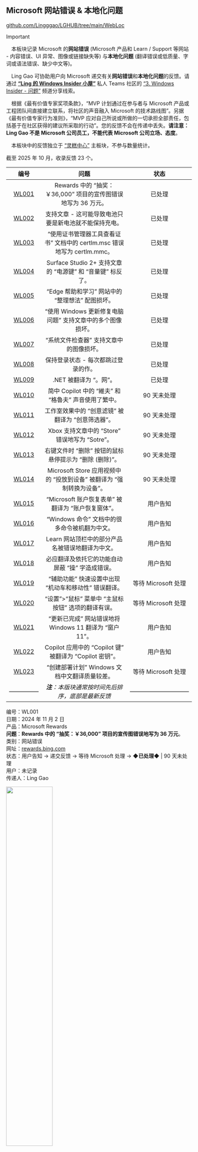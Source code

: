 <SPAN ID = 'HEAD'/>

## Microsoft 网站错误 & 本地化问题

[github.com/Lingggao/LGHUB/tree/main/WebLoc](https://github.com/Lingggao/LGHUB/tree/main/WebLoc)

> [!IMPORTANT]
>
> &emsp;本板块记录 Microsoft 的**网站错误** (Microsoft 产品和 Learn / Support 等网站 - 内容错误、UI 异常、图像或链接缺失等) 与**本地化问题** (翻译错误或低质量、字词或语法错误、缺少中文等)。
>
> &emsp;Ling Gao 可协助用户向 Microsoft 递交有关**网站错误**和**本地化问题**的反馈。请通过 [**“Ling 的 Windows Insider 小屋”**](https://teams.live.com/l/community/FEADGVjrvbHmT_d2Qc) 私人 Teams 社区的 [“3. Windows Insider - 问题”](https://teams.live.com/l/community/FEADGVjrvbHmT_d2Qc) 频道分享线索。
>
> &emsp;根据《最有价值专家奖项条款》，“MVP 计划通过在参与者与 Microsoft 产品或工程团队间直接建立联系，将社区的声音融入 Microsoft 的技术路线图”。另据《最有价值专家行为准则》，“MVP 应对自己所说或所做的一切承担全部责任，包括基于在社区获得的建议所采取的行动”。您的反馈不会在传递中丢失。**请注意：Ling Gao 不是 Microsoft 公司员工，不能代表 Microsoft 公司立场、态度**。
>
> &emsp;本板块中的反馈独立于 [“灵糕中心”](https://github.com/Lingggao/LGHUB) 主板块，不参与数量统计。

截至 2025 年 10 月，收录反馈 23 个。

|      编号       |                             问题                             |        状态         |
| :-------------: | :----------------------------------------------------------: | :-----------------: |
| [WL001](#WL001) | Rewards 中的 “抽奖：￥36,000” 项目的宣传图错误地写为 36 万元。 |       已处理        |
| [WL002](#WL002) |    支持文章 - 这可能导致电池只要是新电池就不能保持充电。     |       已处理        |
| [WL003](#WL003) | “使用证书管理器工具查看证书” 文档中的 certlm.msc 错误地写为 certlm.mmc。 |       已处理        |
| [WL004](#WL004) |  Surface Studio 2+ 支持文章的 “电源键” 和 “音量键” 标反了。  |       已处理        |
| [WL005](#WL005) |       “Edge 帮助和学习” 网站中的 “整理想法” 配图损坏。       |       已处理        |
| [WL006](#WL006) |  “使用 Windows 更新修复电脑问题” 支持文章中的多个图像损坏。  |       已处理        |
| [WL007](#WL007) |           “系统文件检查器” 支持文章中的图像损坏。            |       已处理        |
| [WL008](#WL008) |             保持登录状态 - 每次都跳过登录的作。              |       已处理        |
| [WL009](#WL009) |                    .NET 被翻译为 “。网”。                    |       已处理        |
| [WL010](#WL010) |    简中 Copilot 中的 “維夫” 和 “格魯夫” 声音使用了繁中。     |     90 天未处理     |
| [WL011](#WL011) |      工作室效果中的 “创意滤镜” 被翻译为 “创意筛选器”。       |     90 天未处理     |
| [WL012](#WL012) |        Xbox 支持文章中的 “Store” 错误地写为 “Sotre”。        |     90 天未处理     |
| [WL013](#WL013) |    右键文件时 “删除” 按钮的鼠标悬停提示为 “删除 (删除)”。    |     90 天未处理     |
| [WL014](#WL014) | Microsoft Store 应用视频中的 “投放到设备” 被翻译为 “强制转换为设备”。 |     90 天未处理     |
| [WL015](#WL015) |      “Microsoft 账户恢复表单” 被翻译为 “账户恢复窗体”。      |      用户告知       |
| [WL016](#WL016) |        “Windows 命令” 文档中的很多命令被机翻为中文。         |      用户告知       |
| [WL017](#WL017) |       Learn 网站顶栏中的部分产品名被错误地翻译为中文。       |      用户告知       |
| [WL018](#WL018) |       必应翻译及依托它的功能自动屏蔽 “操” 字造成错误。       |      用户告知       |
| [WL019](#WL019) |    “辅助功能” 快速设置中出现 “机动车和移动性” 错误翻译。     | 等待 Microsoft 处理 |
| [WL020](#WL020) |      “设置”>“鼠标” 菜单中 “主鼠标按钮” 选项的翻译有误。      | 等待 Microsoft 处理 |
| [WL021](#WL021) |   “更新已完成” 网站错误地将 Windows 11 翻译为 “窗户 11”。    |      用户告知       |
| [WL022](#WL022) |   Copilot 应用中的 “Copilot 键” 被翻译为 “Copilot 密钥”。    |      用户告知       |
| [WL023](#WL023) |        “创建部署计划” Windows 文档中文翻译质量较差。         | 等待 Microsoft 处理 |
|      —————      |      ***注**：本版块通常按时间先后排序，底部是最新反馈*      |     ——————————      |

<SPAN ID = 'WL001'/>编号：WL001  
日期：2024 年 11 月 2 日  
产品：Microsoft Rewards  
**问题**：**Rewards 中的 “抽奖：￥36,000” 项目的宣传图错误地写为 36 万元**。  
类别：网站错误  
网址：[rewards.bing.com](https://rewards.bing.com)  
状态：用户告知 → 递交反馈 → 等待 Microsoft 处理 → **◆已处理◆** | 90 天未处理  
用户：未记录  
传递人：Ling Gao

<img src="https://github.com/Lingggao/LGHUB/blob/main/WebLoc/Images/WL001.png?raw=true" width = "50%" />

---

<SPAN ID = 'WL002'/>编号：WL002  
日期：2024 年 12 月 18 日  
产品：Microsoft Support  
**问题**：**支持文章 - 这可能导致电池只要是新电池就不能保持充电**。  
类别：本地化问题  
网址：[在 Windows 中使用智能充电](https://support.microsoft.com/zh-cn/windows/%E5%9C%A8-windows-%E4%B8%AD%E4%BD%BF%E7%94%A8%E6%99%BA%E8%83%BD%E5%85%85%E7%94%B5-2ac1b4ba-6027-410a-b80e-f6767d867002)  
状态：用户告知 → 递交反馈 → 等待 Microsoft 处理 → **◆已处理◆** | 90 天未处理  
用户：未记录  
传递人：Ling Gao

<img src="https://github.com/Lingggao/LGHUB/blob/main/WebLoc/Images/WL002.png?raw=true" width = "50%" />

---

<SPAN ID = 'WL003'/>编号：WL003  
日期：2024 年 12 月 26 日  
产品：Microsoft Learn  
**问题**：**“使用证书管理器工具查看证书” 文档中的 certlm.msc 错误地写为 certlm.mmc**。  
类别：网站错误  
网址：[使用证书管理器工具查看证书](https://learn.microsoft.com/zh-cn/dotnet/framework/wcf/feature-details/how-to-view-certificates-with-the-mmc-snap-in#view-certificates-with-the-certificate-manager-tool)  
状态：用户告知 → 递交反馈 → 等待 Microsoft 处理 → **◆已处理◆** | 90 天未处理  
用户：未记录  
传递人：Ling Gao

<img src="https://github.com/Lingggao/LGHUB/blob/main/WebLoc/Images/WL003.png?raw=true" width = "50%" />

---

<SPAN ID = 'WL004'/>编号：WL004  
日期：2025 年 2 月 12 日  
产品：Microsoft Support  
**问题**：**Surface Studio 2+ 支持文章的 “电源键” 和 “音量键” 标反了**。  
类别：网站错误  
网址：[Get to know Surface Studio 2+](https://support.microsoft.com/en-us/surface/surface-studio-2-features-53cfae12-28fd-483d-9c4d-6e8f943c05a0)  
状态：用户告知 → 递交反馈 → 等待 Microsoft 处理 → **◆已处理◆** | 90 天未处理  
用户：ThinkBou  
传递人：Ling Gao

<img src="https://github.com/Lingggao/LGHUB/blob/main/WebLoc/Images/WL004.png?raw=true" width = "50%" />

---

<SPAN ID = 'WL005'/>编号：WL005  
日期：2025 年 2 月 23 日  
产品：Edge Support  
**问题**：**“Edge 帮助和学习” 网站中的 “整理想法” 配图损坏**。  
类别：网站错误  
网址：[Microsoft Edge 帮助和学习](https://support.microsoft.com/zh-cn/microsoft-edge)  
状态：用户告知 → 递交反馈 → 等待 Microsoft 处理 → **◆已处理◆** | 90 天未处理  
用户：GuCATs  
传递人：Ling Gao

<img src="https://github.com/Lingggao/LGHUB/blob/main/WebLoc/Images/WL005.png?raw=true" width = "50%" />

---

<SPAN ID = 'WL006'/>编号：WL006  
日期：2025 年 4 月 18 日  
产品：Microsoft Support  
**问题**：**“使用 Windows 更新修复电脑问题” 支持文章中的多个图像损坏**。  
类别：网站错误  
网址：[通过重新安装当前版本的 Windows 修复问题](https://support.microsoft.com/zh-cn/windows/%E9%80%9A%E8%BF%87%E9%87%8D%E6%96%B0%E5%AE%89%E8%A3%85%E5%BD%93%E5%89%8D%E7%89%88%E6%9C%AC%E7%9A%84-windows-%E4%BF%AE%E5%A4%8D%E9%97%AE%E9%A2%98-497ac6da-7cac-4641-82a5-f50398d879a0)  
状态：用户告知 → 递交反馈 → 等待 Microsoft 处理 → **◆已处理◆** | 90 天未处理  
用户：GuCATs  
传递人：Ling Gao

<img src="https://github.com/Lingggao/LGHUB/blob/main/WebLoc/Images/WL006.png?raw=true" width = "50%" />

---

<SPAN ID = 'WL007'/>编号：WL007  
日期：2025 年 4 月 18 日  
产品：Microsoft Support  
**问题**：**“系统文件检查器” 支持文章中的图像损坏**。  
类别：网站错误  
网址：[使用系统文件检查器工具修复丢失或损坏的系统文件](https://support.microsoft.com/zh-cn/topic/%E4%BD%BF%E7%94%A8%E7%B3%BB%E7%BB%9F%E6%96%87%E4%BB%B6%E6%A3%80%E6%9F%A5%E5%99%A8%E5%B7%A5%E5%85%B7%E4%BF%AE%E5%A4%8D%E4%B8%A2%E5%A4%B1%E6%88%96%E6%8D%9F%E5%9D%8F%E7%9A%84%E7%B3%BB%E7%BB%9F%E6%96%87%E4%BB%B6-79aa86cb-ca52-166a-92a3-966e85d4094e)  
状态：用户告知 → 递交反馈 → 等待 Microsoft 处理 → **◆已处理◆** | 90 天未处理  
用户：GuCATs  
传递人：Ling Gao

<img src="https://github.com/Lingggao/LGHUB/blob/main/WebLoc/Images/WL007.png?raw=true" width = "50%" />

---

<SPAN ID = 'WL008'/>编号：WL008  
日期：2025 年 4 月 23 日  
产品：Microsoft Account  
**问题**：**保持登录状态 - 每次都跳过登录的作**。  
类别：本地化问题  
网址：[login.live.com](https://login.live.com)  
状态：用户告知 → 递交反馈 → 等待 Microsoft 处理 → **◆已处理◆** | 90 天未处理  
用户：Ling Gao  
传递人：Ling Gao

<img src="https://github.com/Lingggao/LGHUB/blob/main/WebLoc/Images/WL008.png?raw=true" width = "50%" />

---

<SPAN ID = 'WL009'/>编号：WL009  
日期：2025 年 5 月 13 日  
产品：Microsoft Learn  
**问题**：**.NET 被翻译为 “。网”**。  
类别：本地化问题  
网址：[.NET 基础知识文档](https://learn.microsoft.com/zh-cn/dotnet/fundamentals)  
状态：用户告知 → 递交反馈 → 等待 Microsoft 处理 → **◆已处理◆** | 90 天未处理  
用户：Ling Gao  
传递人：Ling Gao

<img src="https://github.com/Lingggao/LGHUB/blob/main/WebLoc/Images/WL009.png?raw=true" width = "50%" />

---

<SPAN ID = 'WL010'/>编号：WL010  
日期：2025 年 5 月 23 日  
产品：Copilot  
**问题**：**简中 Copilot 中的 “維夫” 和 “格魯夫” 声音使用了繁中**。  
类别：本地化问题  
状态：用户告知 → 递交反馈 → 等待 Microsoft 处理 → 已处理 | **◆90 天未处理◆**  
用户：Ling Gao  
传递人：Ling Gao

<img src="https://github.com/Lingggao/LGHUB/blob/main/WebLoc/Images/WL010.png?raw=true" width = "50%" />

---

<SPAN ID = 'WL011'/>编号：WL011  
日期：2025 年 6 月 6 日  
产品：Windows 11  
**问题**：**工作室效果中的 “创意滤镜” 被翻译为 “创意筛选器”**。  
类别：本地化问题  
状态：用户告知 → 递交反馈 → 等待 Microsoft 处理 → 已处理 | **◆90 天未处理◆**  
用户：云萧是个咕咕怪  
传递人：Ling Gao

<img src="https://github.com/Lingggao/LGHUB/blob/main/WebLoc/Images/WL011.png?raw=true" width = "50%" />

---

<SPAN ID = 'WL012'/>编号：WL012  
日期：2025 年 6 月 7 日  
产品：Xbox Support  
**问题**：**Xbox 支持文章中的 “Store” 错误地写为 “Sotre”**。  
类别：网站错误  
网址：[获取 Xbox 预览体验中心应用](https://support.xbox.com/zh-CN/help/account-profile/manage-account/xbox-insider-hub)  
状态：用户告知 → 递交反馈 → 等待 Microsoft 处理 → 已处理 | **◆90 天未处理◆**  
用户：饭团同学喵  
传递人：Ling Gao

<img src="https://github.com/Lingggao/LGHUB/blob/main/WebLoc/Images/WL012.png?raw=true" width = "50%" />

---

<SPAN ID = 'WL013'/>编号：WL013  
日期：2025 年 1 月 29 日  
产品：Windows 11  
**问题**：**右键文件时 “删除” 按钮的鼠标悬停提示为 “删除 (删除)”**。  
类别：本地化问题  
状态：用户告知 → 递交反馈 → 等待 Microsoft 处理 → 已处理 | **◆90 天未处理◆**  
用户：Ling Gao  
传递人：Ling Gao

<img src="https://github.com/Lingggao/LGHUB/blob/main/WebLoc/Images/WL013.png?raw=true" width = "30%" />

---

<SPAN ID = 'WL014'/>编号：WL014  
日期：2025 年 2 月 1 日  
产品：Microsoft Store  
**问题**：**Microsoft Store 应用视频中的 “投放到设备” 被翻译为 “强制转换为设备”**。  
类别：本地化问题  
状态：用户告知 → 递交反馈 → 等待 Microsoft 处理 → 已处理 | **◆90 天未处理◆**  
用户：zwJimRaynor  
传递人：Ling Gao

<img src="https://github.com/Lingggao/LGHUB/blob/main/WebLoc/Images/WL014.png?raw=true" width = "40%" />

---

<SPAN ID = 'WL015'/>编号：WL015  
日期：暂未传递反馈  
产品：Microsoft Support  
**问题**：**“Microsoft 账户恢复表单” 被翻译为 “账户恢复窗体”**。  
类别：本地化问题  
网址：[有关 Microsoft 帐户恢复窗体的帮助](https://support.microsoft.com/zh-cn/account-billing/%E6%9C%89%E5%85%B3-microsoft-%E5%B8%90%E6%88%B7%E6%81%A2%E5%A4%8D%E7%AA%97%E4%BD%93%E7%9A%84%E5%B8%AE%E5%8A%A9-b19c02d1-a782-dee6-93c3-dc8113b20c42)  
状态：**◆用户告知◆** → 递交反馈 → 等待 Microsoft 处理 → 已处理 | 90 天未处理  
用户：zwJimRaynor  
传递人：Ling Gao

<img src="https://github.com/Lingggao/LGHUB/blob/main/WebLoc/Images/WL015.png?raw=true" width = "50%" />

---

<SPAN ID = 'WL016'/>编号：WL016  
日期：暂未传递反馈  
产品：Microsoft Learn  
**问题**：**“Windows 命令” 文档中的很多命令被机翻为中文**。  
类别：本地化问题  
网址：[Windows 命令](https://learn.microsoft.com/zh-cn/windows-server/administration/windows-commands/windows-commands)  
状态：**◆用户告知◆** → 递交反馈 → 等待 Microsoft 处理 → 已处理 | 90 天未处理  
用户：我願一直向著陽光.℡  
传递人：Ling Gao

<img src="https://github.com/Lingggao/LGHUB/blob/main/WebLoc/Images/WL016.png?raw=true" width = "50%" />

---

<SPAN ID = 'WL017'/>编号：WL017  
日期：2025 年 9 月 15 日  
产品：Microsoft Learn  
**问题**：**Learn 网站顶栏中的部分产品名被错误地翻译为中文**。  
类别：本地化问题  
网址：[Microsoft Learn](https://learn.microsoft.com/zh-cn)  
状态：**◆用户告知◆** → 递交反馈 → 等待 Microsoft 处理 → 已处理 | 90 天未处理  
用户：Ling Gao  
传递人：Ling Gao

<img src="https://github.com/Lingggao/LGHUB/blob/main/WebLoc/Images/WL017.png?raw=true" width = "50%" />

---

<SPAN ID = 'WL018'/>编号：WL018  
日期：2025 年 9 月 15 日  
产品：Microsoft Translator  
**问题**：**必应翻译及依托它的功能自动屏蔽 “操” 字造成错误**。  
类别：本地化问题  
状态：**◆用户告知◆** → 递交反馈 → 等待 Microsoft 处理 → 已处理 | 90 天未处理  
用户：Ling Gao  
传递人：Ling Gao

<img src="https://github.com/Lingggao/LGHUB/blob/main/WebLoc/Images/WL018.png?raw=true" width = "50%" />

---

<SPAN ID = 'WL019'/>编号：WL019  
日期：2025 年 6 月 25 日  
产品：Windows 11  
**问题**：**“辅助功能” 快速设置中出现 “机动车和移动性” 错误翻译**。  
类别：本地化问题  
状态：用户告知 → 递交反馈 → **◆等待 Microsoft 处理◆** → 已处理 | 90 天未处理  
用户：zwJimRaynorr  
传递人：zwJimRaynorr

<img src="https://github.com/Lingggao/LGHUB/blob/main/WebLoc/Images/WL019.png?raw=true" width = "35%" />

---

<SPAN ID = 'WL020'/>编号：WL020  
日期：2025 年 7 月 19 日  
产品：Windows 11  
**问题**：**“设置”>“鼠标” 菜单中 “主鼠标按钮” 选项的翻译有误**。  
类别：本地化问题  
状态：用户告知 → 递交反馈 → **◆等待 Microsoft 处理◆** → 已处理 | 90 天未处理  
用户：GuCATs  
传递人：GuCATs

<img src="https://github.com/Lingggao/LGHUB/blob/main/WebLoc/Images/WL020.png?raw=true" width = "50%" />

---

<SPAN ID = 'WL021'/>编号：WL021  
日期：2025 年 9 月 15 日  
产品：microsoft.com  
**问题**：**“更新已完成” 网站错误地将 Windows 11 翻译为 “窗户 11”**。  
类别：本地化问题  
网址：[最新功能 | 窗户 11](https://www.microsoft.com/getting-started/windows/update)  
状态：**◆用户告知◆** → 递交反馈 → 等待 Microsoft 处理 → 已处理 | 90 天未处理  
用户：云萧是个咕咕怪  
传递人：Ling Gao

<img src="https://github.com/Lingggao/LGHUB/blob/main/WebLoc/Images/WL021.png?raw=true" width = "50%" />

---

<SPAN ID = 'WL022'/>编号：WL022  
日期：2025 年 9 月 15 日  
产品：Copilot  
**问题**：**Copilot 应用中的 “Copilot 键” 被翻译为 “Copilot 密钥”**。  
类别：本地化问题  
状态：**◆用户告知◆** → 递交反馈 → 等待 Microsoft 处理 → 已处理 | 90 天未处理  
用户：zwJimRaynorr  
传递人：Ling Gao

<img src="https://github.com/Lingggao/LGHUB/blob/main/WebLoc/Images/WL022.png?raw=true" width = "50%" />

---

<SPAN ID = 'WL023'/>编号：WL023  
日期：2025 年 9 月 27 日  
产品：Microsoft Learn  
**问题**：**“创建部署计划” Windows 文档中文翻译质量较差**。  
类别：本地化问题  
网址：[创建部署计划](https://learn.microsoft.com/zh-cn/windows/deployment/update/create-deployment-plan)  
状态：用户告知 → 递交反馈 → **◆等待 Microsoft 处理◆** → 已处理 | 90 天未处理  
用户：charlesy  
传递人：Ling Gao

<img src="https://github.com/Lingggao/LGHUB/blob/main/WebLoc/Images/WL023.png?raw=true" width = "50%" />

---

[回到顶部](#HEAD)

<img src="https://mirrors.creativecommons.org/presskit/icons/cc.xlarge.png" width = "3%" /> <img src="https://mirrors.creativecommons.org/presskit/icons/by.xlarge.png" width = "3%" /> <img src="https://mirrors.creativecommons.org/presskit/icons/sa.xlarge.png" width = "3%" />

在 “[署名 - 相同方式共享 4.0](https://creativecommons.org/licenses/by-sa/4.0/legalcode.zh-Hans)” 协议 (CC BY-SA 4.0) 之条款下提供。

2023 - 2025, [高楷修 (Ling Gao)](https://github.com/Lingggao), 灵糕中心 (Linggao Hub), [github.com/Lingggao/LGHUB](https://github.com/Lingggao/LGHUB)

[字体许可使用授权书](https://github.com/Lingggao/LGHUB/blob/main/Images/%E5%AD%97%E4%BD%93%E8%AE%B8%E5%8F%AF%E4%BD%BF%E7%94%A8%E6%8E%88%E6%9D%83%E4%B9%A6.png?raw=true) | [Windows Insider 最有价值专家](https://github.com/Lingggao/LGHUB/blob/main/Images/Windows%20Insider%20MVP.png?raw=true)